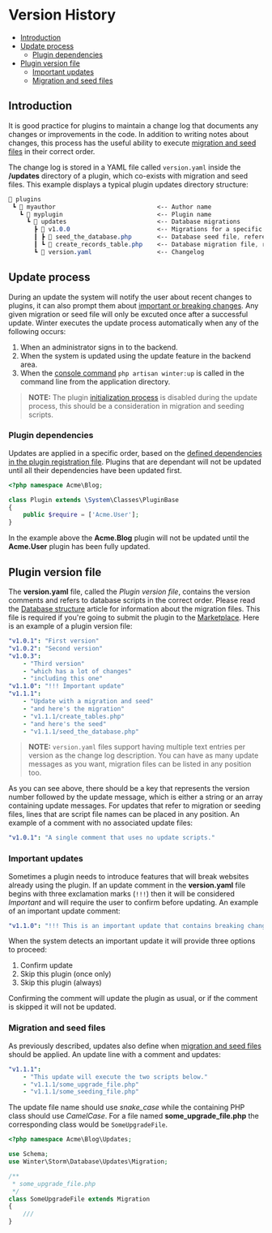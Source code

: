 # Version History

- [Introduction](#introduction)
- [Update process](#update-process)
    - [Plugin dependencies](#plugin-dependencies)
- [Plugin version file](#version-file)
    - [Important updates](#important-updates)
    - [Migration and seed files](#migration-seed-files)

<a name="introduction"></a>
## Introduction

It is good practice for plugins to maintain a change log that documents any changes or improvements in the code. In addition to writing notes about changes, this process has the useful ability to execute [migration and seed files](../database/structure) in their correct order.

The change log is stored in a YAML file called `version.yaml` inside the **/updates** directory of a plugin, which co-exists with migration and seed files. This example displays a typical plugin updates directory structure:

```css
📂 plugins
 ┗ 📂 myauthor                            <-- Author name
   ┗ 📂 myplugin                          <-- Plugin name
     ┗ 📂 updates                         <-- Database migrations
       ┣ 📂 v1.0.0                        <-- Migrations for a specific version of the plugin
       ┃ ┣ 📜 seed_the_database.php       <-- Database seed file, referenced in version.yaml
       ┃ ┗ 📜 create_records_table.php    <-- Database migration file, referenced in version.yaml
       ┗ 📜 version.yaml                  <-- Changelog
 ```

<a name="update-process"></a>
## Update process

During an update the system will notify the user about recent changes to plugins, it can also prompt them about [important or breaking changes](#important-updates). Any given migration or seed file will only be excuted once after a successful update. Winter executes the update process automatically when any of the following occurs:

1. When an administrator signs in to the backend.
1. When the system is updated using the update feature in the backend area.
1. When the [console command](../console/setup-maintenance#winter-up) `php artisan winter:up` is called in the command line from the application directory.

> **NOTE:** The plugin [initialization process](../plugin/registration#routing-initialization) is disabled during the update process, this should be a consideration in migration and seeding scripts.

<a name="plugin-dependencies"></a>
### Plugin dependencies

Updates are applied in a specific order, based on the [defined dependencies in the plugin registration file](../plugin/registration#dependency-definitions). Plugins that are dependant will not be updated until all their dependencies have been updated first.

```php
<?php namespace Acme\Blog;

class Plugin extends \System\Classes\PluginBase
{
    public $require = ['Acme.User'];
}
```

In the example above the **Acme.Blog** plugin will not be updated until the **Acme.User** plugin has been fully updated.

<a name="version-file"></a>
## Plugin version file

The **version.yaml** file, called the *Plugin version file*, contains the version comments and refers to database scripts in the correct order. Please read the [Database structure](../database/structure) article for information about the migration files. This file is required if you're going to submit the plugin to the [Marketplace](https://wintercms.com/marketplace). Here is an example of a plugin version file:

```yaml
"v1.0.1": "First version"
"v1.0.2": "Second version"
"v1.0.3":
    - "Third version"
    - "which has a lot of changes"
    - "including this one"
"v1.1.0": "!!! Important update"
"v1.1.1":
    - "Update with a migration and seed"
    - "and here's the migration"
    - "v1.1.1/create_tables.php"
    - "and here's the seed"
    - "v1.1.1/seed_the_database.php"
```

> **NOTE:** `version.yaml` files support having multiple text entries per version as the change log description. You can have as many update messages as you want, migration files can be listed in any position too.

As you can see above, there should be a key that represents the version number followed by the update message, which is either a string or an array containing update messages. For updates that refer to migration or seeding files, lines that are script file names can be placed in any position. An example of a comment with no associated update files:

```yaml
"v1.0.1": "A single comment that uses no update scripts."
```

<a name="important-updates"></a>
### Important updates

Sometimes a plugin needs to introduce features that will break websites already using the plugin. If an update comment in the **version.yaml** file begins with three exclamation marks (`!!!`) then it will be considered *Important* and will require the user to confirm before updating. An example of an important update comment:

```yaml
"v1.1.0": "!!! This is an important update that contains breaking changes."
```

When the system detects an important update it will provide three options to proceed:

1. Confirm update
1. Skip this plugin (once only)
1. Skip this plugin (always)

Confirming the comment will update the plugin as usual, or if the comment is skipped it will not be updated.

<a name="migration-seed-files"></a>
### Migration and seed files

As previously described, updates also define when [migration and seed files](../database/structure) should be applied. An update line with a comment and updates:

```yaml
"v1.1.1":
    - "This update will execute the two scripts below."
    - "v1.1.1/some_upgrade_file.php"
    - "v1.1.1/some_seeding_file.php"
```

The update file name should use *snake_case* while the containing PHP class should use *CamelCase*. For a file named **some_upgrade_file.php** the corresponding class would be `SomeUpgradeFile`.

```php
<?php namespace Acme\Blog\Updates;

use Schema;
use Winter\Storm\Database\Updates\Migration;

/**
 * some_upgrade_file.php
 */
class SomeUpgradeFile extends Migration
{
    ///
}
```
